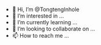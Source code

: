 - 👋 Hi, I’m @TongtengInhole
- 👀 I’m interested in ...
- 🌱 I’m currently learning ...
- 💞️ I’m looking to collaborate on ...
- 📫 How to reach me ...

<!---
TongtengInhole/TongtengInhole is a ✨ special ✨ repository because its `README.md` (this file) appears on your GitHub profile.
You can click the Preview link to take a look at your changes.
--->
